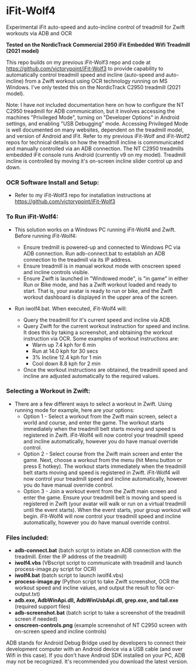 # iFit-Wolf4
Experimental iFit auto-speed and auto-incline control of treadmill for Zwift workouts via ADB and OCR

**Tested on the NordicTrack Commercial 2950 iFit Embedded Wifi Treadmill (2021 model)**

This repo builds on my previous iFit-Wolf3 repo and code at https://github.com/victorypoint/iFit-Wolf3 to provide capability to automatically control treadmill speed and incline (auto-speed and auto-incline) from a Zwift workout using OCR technology running on MS Windows. I've only tested this on the NordicTrack C2950 treadmill (2021 model).

Note: I have not included documentation here on how to configure the NT C2950 treadmill for ADB communication, but it involves accessing the machines "Privileged Mode", turning on "Developer Options" in Android settings, and enabling "USB Debugging" mode. Accessing Privileged Mode is well documented on many websites, dependent on the treadmill model, and version of Android and iFit. Refer to my previous iFit-Wolf and iFit-Wolf2 repos for technical details on how the treadmill incline is commmunicated and manually controlled via an ADB connection. The NT C2950 treadmills embedded iFit console runs Android (currently v9 on my model). Treadmill incline is controlled by moving it's on-screen incline slider control up and down.

### OCR Software Install and Setup:

-  Refer to my iFit-Wolf3 repo for installation instructions at https://github.com/victorypoint/iFit-Wolf3

### To Run iFit-Wolf4:

- This solution works on a Windows PC running iFit-Wolf4 and Zwift. Before running iFit-Wolf4:
  - Ensure tredmill is powered-up and connected to Windows PC via ADB connection. Run adb-connect.bat to establish an ADB connection to the treadmill via its IP address.
  - Ensure treadmill is in manual workout mode with onscreen speed and incline controls visible.
  - Ensure Zwift is launched in "Windowed mode", is "in game" in either Run or Bike mode, and has a Zwift workout loaded and ready to start. That is, your avatar is ready to run or bike, and the Zwift workout dashboard is displayed in the upper area of the screen. 

- Run iwolf4.bat. When executed, iFit-Wolf4 will:
  - Query the treadmill for it's current speed and incline via ADB.
  - Query Zwift for the current workout instruction for speed and incline. It does this by taking a screenshot, and obtaining the workout instruction via OCR. Some examples of workout instructions are:
    - Warm up 7.4 kph for 6 min
    - Run at 14.0 kph for 30 secs
    - 3% Incline 12.4 kph for 1 min
    - Cool down 8.8 kph for 2 min
  - Once the workout instructions are obtained, the treadmill speed and incline are adjusted automatically to the required values.

### Selecting a Workout in Zwift:

- There are a few different ways to select a workout in Zwift. Using running mode for example, here are your options:
  - Option 1 - Select a workout from the Zwift main screen, select a world and course, and enter the game. The workout starts immediately when the treadmill belt starts moving and speed is registered in Zwift. iFit-Wolf4 will now control your treadmill speed and incline automatically, however you do have manual override control.
  - Option 2 - Select course from the Zwift main screen and enter the game. Next, choose a workout from the menu (hit Menu button or press E hotkey). The workout starts immediately when the treadmill belt starts moving and speed is registered in Zwift. iFit-Wolf4 will now control your treadmill speed and incline automatically, however you do have manual override control.
  - Option 3 - Join a workout event from the Zwift main screen and enter the game. Ensure your treadmill belt is moving and speed is registered in Zwift (your avatar will walk or run on a virtual treadmill until the event starts). When the event starts, your group workout will begin. iFit-Wolf4 will now control your treadmill speed and incline automatically, however you do have manual override control.

### Files included:
- **adb-connect.bat** (batch script to initiate an ADB connection with the treadmill. Enter the IP address of the treadmill)
- **iwolf4.vbs** (VBscript script to communicate with treadmill and launch process-image.py script for OCR)
- **iwolf4.bat** (batch script to launch iwolf4.vbs)
- **process-image.py** (Python script to take Zwift screenshot, OCR the workout speed and incline values, and output the result to file ocr-output.txt)
- **adb.exe, AdbWinApi.dll, AdbWinUsbApi.dll, grep.exe, and tail.exe** (required support files)
- **adb-screenshot.bat** (batch script to take a screenshot of the treadmill screen if needed)
- **onscreen-controls.png** (example screenshot of NT C2950 screen with on-screen speed and incline controls)

ADB stands for Android Debug Bridge used by developers to connect their development computer with an Android device via a USB cable (and over Wifi in this case). If you don't have Android SDK installed on your PC, ADB may not be recognized. It's recommended you download the latest version.
